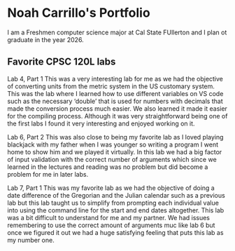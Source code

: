 
# Noah Carrillo's Portfolio

I am a Freshmen computer science major at Cal State FUllerton and I plan ot graduate in the year 2026.

## Favorite CPSC 120L labs

Lab 4, Part 1
This was a very interesting lab for me as we had the objective of converting units from the metric system in the US customary system. This was the lab where I learned how to use different variables on VS code such as the necessary ‘double’ that is used for numbers with decimals that made the conversion process much easier. We also learned it made it easier for the compiling process. Although it was very straightforward being one of the first labs I found it very interesting and enjoyed working on it.

Lab 6, Part 2
This was also close to being my favorite lab as I loved playing blackjack with my father when I was younger so writing a program I went home to show him and we played it virtually. In this lab we had a big factor of input validation with the correct number of arguments which since we learned in the lectures and reading was no problem but did become a problem for me in later labs.

Lab 7, Part 1
This was my favorite lab as we had the objective of doing a date difference of the Gregorian and the Julian calendar such as a previous lab but this lab taught us to simplify  from prompting each individual value into using the command line for the start and end dates altogether.  This lab was a bit difficult to understand for me and my partner. We had issues remembering to use the correct amount of arguments muc like lab 6 but once we figured it out we had a huge satisfying feeling that puts this lab as my number one.
